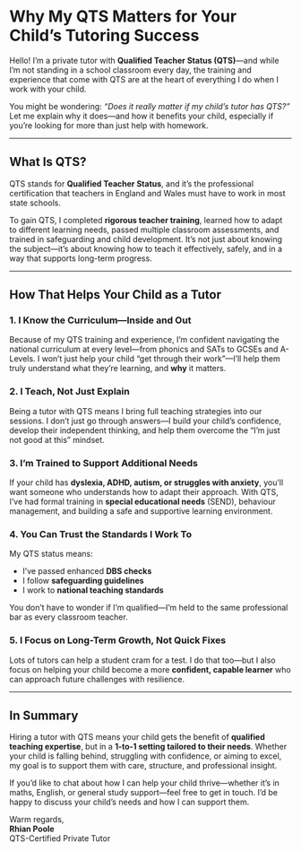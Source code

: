 
# Why My QTS Matters for Your Child’s Tutoring Success

Hello! I’m a private tutor with **Qualified Teacher Status (QTS)**—and while I’m not standing in a school classroom every day, the training and experience that come with QTS are at the heart of everything I do when I work with your child.

You might be wondering: _“Does it really matter if my child’s tutor has QTS?”_  
Let me explain why it does—and how it benefits your child, especially if you’re looking for more than just help with homework.

---

## What Is QTS?

QTS stands for **Qualified Teacher Status**, and it’s the professional certification that teachers in England and Wales must have to work in most state schools.

To gain QTS, I completed **rigorous teacher training**, learned how to adapt to different learning needs, passed multiple classroom assessments, and trained in safeguarding and child development. It’s not just about knowing the subject—it’s about knowing how to teach it effectively, safely, and in a way that supports long-term progress.

---

## How That Helps Your Child as a Tutor

### 1. I Know the Curriculum—Inside and Out  
Because of my QTS training and experience, I’m confident navigating the national curriculum at every level—from phonics and SATs to GCSEs and A-Levels. I won’t just help your child “get through their work”—I’ll help them truly understand what they’re learning, and **why** it matters.

### 2. I Teach, Not Just Explain  
Being a tutor with QTS means I bring full teaching strategies into our sessions. I don’t just go through answers—I build your child’s confidence, develop their independent thinking, and help them overcome the “I’m just not good at this” mindset.

### 3. I’m Trained to Support Additional Needs  
If your child has **dyslexia, ADHD, autism, or struggles with anxiety**, you’ll want someone who understands how to adapt their approach. With QTS, I’ve had formal training in **special educational needs** (SEND), behaviour management, and building a safe and supportive learning environment.

### 4. You Can Trust the Standards I Work To  
My QTS status means:
- I’ve passed enhanced **DBS checks**
- I follow **safeguarding guidelines**
- I work to **national teaching standards**

You don’t have to wonder if I’m qualified—I’m held to the same professional bar as every classroom teacher.

### 5. I Focus on Long-Term Growth, Not Quick Fixes  
Lots of tutors can help a student cram for a test. I do that too—but I also focus on helping your child become a more **confident, capable learner** who can approach future challenges with resilience.

---

## In Summary

Hiring a tutor with QTS means your child gets the benefit of **qualified teaching expertise**, but in a **1-to-1 setting tailored to their needs**. Whether your child is falling behind, struggling with confidence, or aiming to excel, my goal is to support them with care, structure, and professional insight.

If you’d like to chat about how I can help your child thrive—whether it’s in maths, English, or general study support—feel free to get in touch. I’d be happy to discuss your child’s needs and how I can support them.

Warm regards,  
**Rhian Poole**  
QTS-Certified Private Tutor
